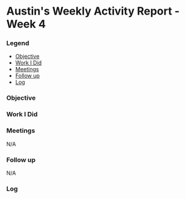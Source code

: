# Austin's Weekly Activity Report - Week 4
### Legend
 - [Objective](#objective)
 - [Work I Did](#work-i-did)
 - [Meetings](#meetings)
 - [Follow up](#follow-up)
 - [Log](#log)

### Objective


### Work I Did


### Meetings
N/A
### Follow up
N/A
### Log

